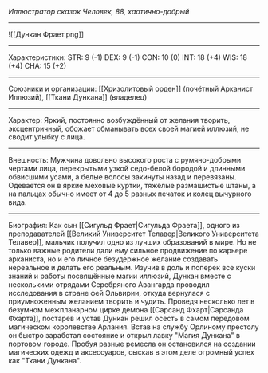 *Иллюстратор сказок*
*Человек, 88, хаотично-добрый*
__________
![[Дункан Фрает.png]]
___________
Характеристики: 
STR: 9 (-1) DEX: 9 (-1) CON: 10 (0) INT: 18 (+4) WIS: 18 (+4) CHA: 15 (+2)
_________
Союзники и организации: [[Хризолитовый орден]] (почётный Арканист Иллюзий), [[Ткани Дункана]] (владелец)
_________
Характер: Яркий, постоянно возбуждённый от желания творить, эксцентричный, обожает обманывать всех своей магией иллюзий, не сводит улыбку с лица.
_________
Внешность: Мужчина довольно высокого роста с румяно-добрыми чертами лица, перекрытыми узкой седо-белой бородой и длинными обвисшими усами, а белые волосы закинуты назад и перевязаны. Одевается он в яркие меховые куртки, тяжёлые размашистые штаны, а на пальцах обычно имеет от 4 до 5 разных печаток и колец вычурного вида.  
_________
Биография: Как сын [[Сигульд Фрает|Сигульда Фраета]], одного из преподавателей [[Великий Университет Телавер|Великого Университета Телавер]], мальчик получил одно из лучших образований в мире. Но не только важные родители дали ему сильное продвижение по карьере арканиста, но и его личное безудержное желание создавать нереальное и делать его реальным. Изучив в доль и поперек все куски знаний и работы посвящённые магии иллюзий, Дункан вместе с несколькими отрядами Серебряного Авангарда проводил исследования в стране фей Эльвирии, откуда вернулася с приумноженным желанием творить и чудить. Проведя несколько лет в безумном межпланарном цирке демона [[Сарсанд Фхарт|Сарсанда Фхарта]], постарев и устав Дункан решил осесть в самом передовом магическом королевстве Арлания. Встав на службу Орлиному престолу он быстро заработал состояние и открыл лавку "Магия Дункана" в портовом городе. Пробуя разные ремесла он остановился на создании магических одежд и аксессуаров, сыскав в этом деле огромный успех как "Ткани Дункана".
 
